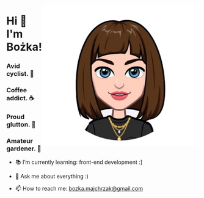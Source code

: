 
<p align="center">
<img src="https://github.com/zewazla/zewazla/blob/main/avatar.jpg" width="410" border-radius="50" alt="me" align="right" />
</p>

# Hi 👋 I'm Bożka!

### Avid cyclist. :bicyclist:
### Coffee addict. :coffee:
### Proud glutton. :sandwich:
### Amateur gardener. :seedling:

- :books: I’m currently learning: front-end development :]

- 💬 Ask me about everything :)
- 📫 How to reach me: bozka.majchrzak@gmail.com



